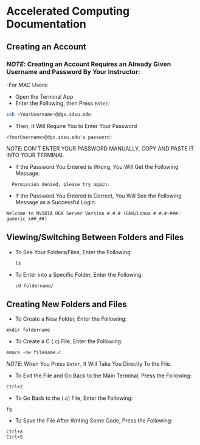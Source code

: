 **Accelerated Computing Documentation**
============================

## Creating an Account

### *NOTE*: Creating an Account Requires an Already Given Username and Password By Your Instructor:

-For *MAC* Users:

- Open the Terminal App
- Enter the Following, then Press `Enter`:

```bash
ssh <YourUsername>@dgx.sdsu.edu
```

- Then, It Will Require You to Enter Your Password
  
```
<YourUsername>@dgx.sdsu.edu's password:
```

*NOTE*: DON'T ENTER YOUR PASSWORD MANUALLY, COPY AND PASTE IT INTO YOUR TERMINAL

* If the Password You Entered is Wrong, You Will Get the Following Message:

```
  Permission denied, please try again.
```

* If the Password You Entered is Correct, You Will See the Following Message as a Successful Login:

```
Welcome to NVIDIA DGX Server Version #.#.# (GNU/Linux #.#.#-###-generic x##_##)
```

## Viewing/Switching Between Folders and Files

* To See Your Folders/Files, Enter the Following:
  ```
  ls
  ```

* To Enter into a Specific Folder, Enter the Following:
  ```
  cd foldername/
  ```

## Creating New Folders and Files

* To Create a New Folder, Enter the Following:

```
mkdir foldername
```

* To Create a C (.c) File, Enter the Following:
```
emacs -nw filename.c
```

*NOTE*: When You Press `Enter`, It Will Take You Directly To the File.

* To Exit the File and Go Back to the Main Terminal, Press the Following:

```
Ctrl+Z
```

* To Go Back to the (.c) File, Enter the Following:

```
fg
```

* To Save the File After Writing Some Code, Press the Following:
```
Ctrl+X
Ctrl+S
```
